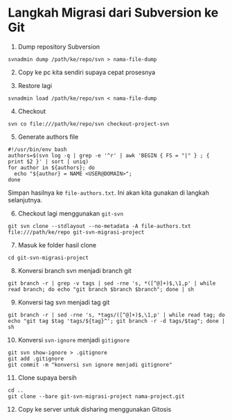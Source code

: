 # Langkah Migrasi dari Subversion ke Git

1. Dump repository Subversion
```shell
svnadmin dump /path/ke/repo/svn > nama-file-dump
```

2. Copy ke pc kita sendiri supaya cepat prosesnya

3. Restore lagi
```shell
svnadmin load /path/ke/repo/svn < nama-file-dump
```

4. Checkout
```shell
svn co file:///path/ke/repo/svn checkout-project-svn
```

5. Generate authors file
```shell
#!/usr/bin/env bash
authors=$(svn log -q | grep -e '^r' | awk 'BEGIN { FS = "|" } ; { print $2 }' | sort | uniq)
for author in ${authors}; do
  echo "${author} = NAME <USER@DOMAIN>";
done
```
Simpan hasilnya ke `file-authors.txt`. 
Ini akan kita gunakan di langkah selanjutnya. 

6. Checkout lagi menggunakan `git-svn`
```shell
git svn clone --stdlayout --no-metadata -A file-authors.txt file:///path/ke/repo git-svn-migrasi-project
```

7. Masuk ke folder hasil clone
```shell
cd git-svn-migrasi-project
```

8. Konversi branch svn menjadi branch git
```shell
git branch -r | grep -v tags | sed -rne 's, *([^@]+)$,\1,p' | while read branch; do echo "git branch $branch $branch"; done | sh
```

9. Konversi tag svn menjadi tag git
```shell
git branch -r | sed -rne 's, *tags/([^@]+)$,\1,p' | while read tag; do echo "git tag $tag 'tags/${tag}^'; git branch -r -d tags/$tag"; done | sh
```

10. Konversi `svn-ignore` menjadi `gitignore`
```shell
git svn show-ignore > .gitignore
git add .gitignore
git commit -m "konversi svn ignore menjadi gitignore"
```

11. Clone supaya bersih
```shell
cd ..
git clone --bare git-svn-migrasi-project nama-project.git
```

12. Copy ke server untuk disharing menggunakan Gitosis




